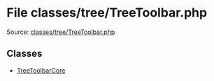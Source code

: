 File classes/tree/TreeToolbar.php
=========

Source: [classes/tree/TreeToolbar.php](https://github.com/PrestaShop/PrestaShop/blob/1.6.1.0/classes/tree/TreeToolbar.php)


Classes
-------

* [TreeToolbarCore](class.TreeToolbarCore.md)

